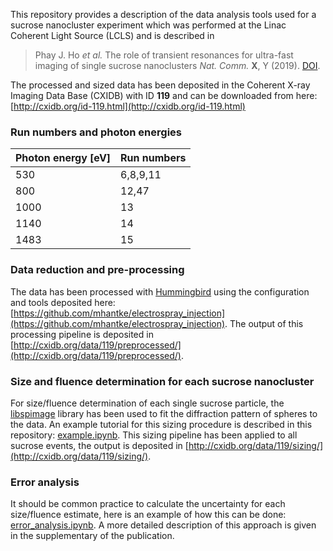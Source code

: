 This repository provides a description of the data analysis tools used for a sucrose nanocluster experiment which was performed at the Linac Coherent Light Source (LCLS) and is described in 

> Phay J. Ho *et al.* The role of transient resonances for ultra-fast imaging of single sucrose nanoclusters *Nat. Comm.* **X**, Y (2019). [DOI](DOI).

The processed and sized data has been deposited in the Coherent X-ray Imaging Data Base (CXIDB) with ID **119** and can be downloaded from here: [http://cxidb.org/id-119.html](http://cxidb.org/id-119.html)

### Run numbers and photon energies ###
Photon energy [eV] | Run numbers 
-------------------| -----------
530                | 6,8,9,11
800                | 12,47
1000               | 13
1140               | 14
1483               | 15

### Data reduction and pre-processing ###
The data has been processed with [Hummingbird](https://github.com/fxihub/hummingbird) using the configuration and tools deposited here: [https://github.com/mhantke/electrospray_injection](https://github.com/mhantke/electrospray_injection). The output of this processing pipeline is deposited in [http://cxidb.org/data/119/preprocessed/](http://cxidb.org/data/119/preprocessed/).

### Size and fluence determination for each sucrose nanocluster ###
For size/fluence determination of each single sucrose particle, the [libspimage](https://github.com/FXIhub/libspimage) library has been used to fit the 
diffraction pattern of spheres to the data. An example tutorial for this sizing procedure is described in this repository: 
[example.ipynb](example.ipynb). This sizing pipeline has been applied to all sucrose events, the output is deposited in [http://cxidb.org/data/119/sizing/](http://cxidb.org/data/119/sizing/).

### Error analysis ###
It should be common practice to calculate the uncertainty for each size/fluence estimate, here is an example of how this can be done: [error_analysis.ipynb](error_analysis.ipynb). A more detailed description of this approach is given in the supplementary of the publication.